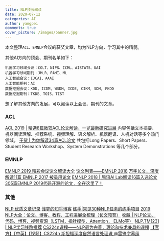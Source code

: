 ```yaml
---
title: NLP顶会阅读
date: 2020-07-12
categories: AI
author: yangpei
comments: true
cover_picture: /images/banner.jpg
---
```


<!-- more -->

本文整理`ACL、EMNLP`会议的获奖文章，均为NLP方向，学习其中的精髓。

其他AI方向的顶会、期刊名单如下：
```
机器学习领域会议：COLT、NIPS、ICML、AISTATS、UAI
机器学习领域期刊：JMLR、PAMI、ML
人工智能会议：IJCAI、AAAI
人工智能期刊：AI
数据挖掘会议：KDD, ICDM, WSDM, ICDE, CIKM, SDM, PKDD
数据挖掘期刊：TKDE、TOIS、TIST
```
想了解其他方向的发展，可以阅读以上会议、期刊的文章。

### ACL
[ACL 2019 | 精选8篇微软ACL论文解读，一览最新研究进展 ](https://www.sohu.com/a/323726599_99979179)
内容包括文本摘要、机器阅读理解、推荐系统、视频理解、语义解析、机器翻译、人机对话等多个热门领域。
[干货 | 为你解读34篇ACL论文](https://blog.csdn.net/tmb8z9vdm66wh68vx1/article/details/80617109)
共包括Long Papers、Short Papers、Student Research Workshop、System Demonstrations 等几个部分。


### EMNLP
[EMNLP 2019 精彩会议论文解读大全](https://developer.aliyun.com/article/726026)
[论文列表——EMNLP 2018](https://blog.csdn.net/BitCs_zt/article/details/86650515)
[万字长文，深度解读11篇 EMNLP 2017 被录用论文](https://www.leiphone.com/news/201708/3bt3QcwNF3o1o3aA.html)
[EMNLP 2018 | 腾讯AI Lab解读16篇入选论文 ](https://www.sohu.com/a/272148949_114877)
[305篇EMNLP 2019代码开源的论文，全在这里了！](https://zhuanlan.zhihu.com/p/154037507)

### 其他
[NLP 优质文章记录](https://zhuanlan.zhihu.com/p/78675477)
[浅梦的知乎博客](https://www.zhihu.com/people/shenweichen/posts)
[练手|常见30种NLP任务的练手项目](https://zhuanlan.zhihu.com/p/51279338)
[2019 NLP大全：论文、博客、教程、工程进展全梳理（长文预警）](https://zhuanlan.zhihu.com/p/108442724)
[收藏 | NLP论文、代码、博客、视频资源（LSTM，指针模型，Attention， ELMo等）](https://zhuanlan.zhihu.com/p/69958662)
[NLP.TM[23] | NLP学习线路推荐](https://zhuanlan.zhihu.com/p/100567371)
[CS224n课程——NLP最为完善，理论和技术兼具的课程](https://looperxx.github.io/CS224n-2019-01-Introduction%20and%20Word%20Vectors/)
[【官方】【中英】【视频】CS224n 斯坦福深度自然语言处理课 @雷锋字幕组](https://www.bilibili.com/video/BV1pt411h7aT?from=search&seid=7889569035650627369)
